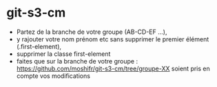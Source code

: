 # git-s3-cm

- Partez de la branche de votre groupe (AB-CD-EF ...), 
- y rajouter votre nom prénom etc sans supprimer le premier élément (.first-element), 
- supprimer la classe first-element
- faites que sur la branche de votre groupe :  https://github.com/moshifr/git-s3-cm/tree/groupe-XX soient pris en compte vos modifications
